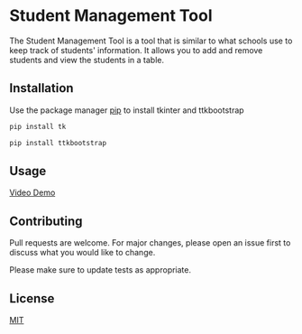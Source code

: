 # Student Management Tool

The Student Management Tool is a tool that is similar to what schools use to keep track of students' information. It allows you to add and remove students and view the students in a table.

## Installation

Use the package manager [pip](https://pip.pypa.io/en/stable/) to install tkinter and ttkbootstrap

```bash
pip install tk
```

```bash
pip install ttkbootstrap
```

## Usage

[Video Demo](https://www.youtube.com/watch?v=P5FW7M050X8&ab_channel=FellTrin)

## Contributing

Pull requests are welcome. For major changes, please open an issue first
to discuss what you would like to change.

Please make sure to update tests as appropriate.

## License

[MIT](https://choosealicense.com/licenses/mit/)

